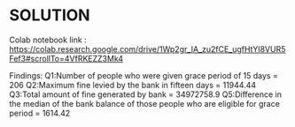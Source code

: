 # SOLUTION
Colab notebook link : https://colab.research.google.com/drive/1Wp2gr_IA_zu2fCE_ugfHtYI8VUR5Fef3#scrollTo=4VfRKEZZ3Mk4

Findings:
Q1:Number of people who were given grace period of 15 days = 206 
Q2:Maximum fine levied by the bank in fifteen days = 11944.44
Q3:Total amount of fine generated by bank = 34972758.9
Q5:Difference in the median of the bank balance of those people who are eligible for grace period = 1614.42


